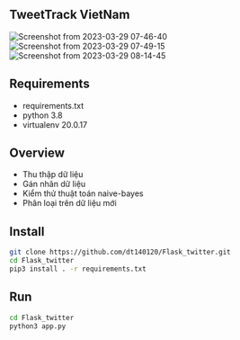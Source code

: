 ## TweetTrack VietNam

![Screenshot from 2023-03-29 07-46-40](https://user-images.githubusercontent.com/79502986/228400220-23f545e0-a1d5-49c6-b34a-fa207cd30018.png)
![Screenshot from 2023-03-29 07-49-15](https://user-images.githubusercontent.com/79502986/228400245-8befdb8e-d51d-426c-83a1-4be07bd9c684.png)
![Screenshot from 2023-03-29 08-14-45](https://user-images.githubusercontent.com/79502986/228401310-4de29c85-0948-4657-9b53-8788a13bc883.png)

## Requirements
- requirements.txt
- python 3.8
- virtualenv 20.0.17

## Overview
- Thu thập dữ liệu
- Gán nhãn dữ liệu
- Kiểm thử thuật toán naive-bayes
- Phân loại trên dữ liệu mới

## Install
```bash
git clone https://github.com/dt140120/Flask_twitter.git
cd Flask_twitter
pip3 install . -r requirements.txt
```

## Run
```bash
cd Flask_twitter
python3 app.py
```


